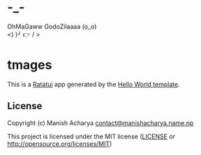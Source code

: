 # -_-

OhMaGaww GodoZilaaaa
   (o_o)  
   <)   )╯  👉
   /   >


# tmages

This is a [Ratatui] app generated by the [Hello World template].

[Ratatui]: https://ratatui.rs
[Hello World Template]: https://github.com/ratatui/templates/tree/main/hello-world

## License

Copyright (c) Manish Acharya <contact@manishacharya.name.np>

This project is licensed under the MIT license ([LICENSE] or <http://opensource.org/licenses/MIT>)

[LICENSE]: ./LICENSE
